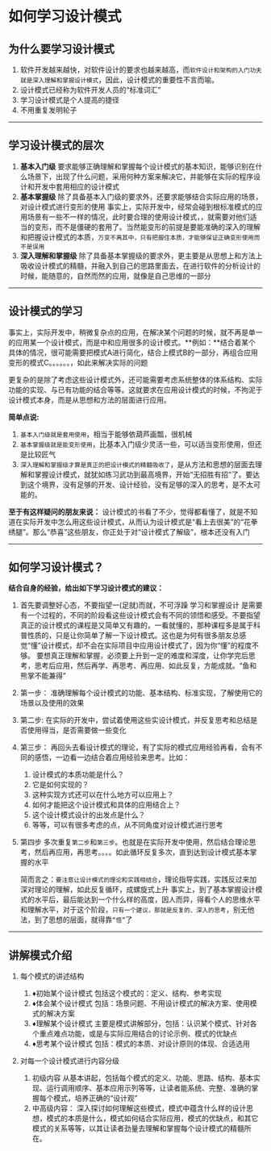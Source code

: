 # 如何学习设计模式

## 为什么要学习设计模式
1. 软件开发越来越快，对软件设计的要求也越来越高，而`软件设计和架构的入门功夫就是深入理解和掌握设计模式`，因此，设计模式的重要性不言而喻。
2. 设计模式已经称为软件开发人员的“标准词汇”
3. 学习设计模式是个人提高的捷径
4. 不用重复发明轮子

------------



## 学习设计模式的层次
1. **基本入门级**
	要求能够正确理解和掌握每个设计模式的基本知识，能够识别在什么场景下，出现了什么问题，采用何种方案来解决它，并能够在实际的程序设计和开发中套用相应的设计模式
2. **基本掌握级**
	除了具备基本入门级的要求外，还要求能够结合实际应用的场景，对设计模式进行变形的使用
	事实上，实际开发中，经常会碰到根标准模式的应用场景有一些不一样的情况，此时要合理的使用设计模式，，就需要对他们适当的变形，而不是僵硬的套用了。当然能变形的前提是要能准确的深入的理解和把握设计模式的本质，`万变不离其中，只有把握住本质，才能够保证正确变形使用而不是误用`
3. **深入理解和掌握级**
	除了具备基本掌握级的要求外，更主要是从思想上和方法上吸收设计模式的精髓，并融入到自己的思路里面去，在进行软件的分析设计的时候，能随意的，自然而然的应用，就像是自己思维的一部分


------------


## 设计模式的学习
事实上，实际开发中，稍微复杂点的应用，在解决某个问题的时候，就不再是单一的应用某一个设计模式，而是中和应用很多的设计模式。**例如：**结合着某个具体的情况，很可能需要把模式A进行简化，结合上模式B的一部分，再组合应用变形的模式C。。。。。。，如此来解决实际的问题

更复杂的是除了考虑这些设计模式外，还可能需要考虑系统整体的体系结构、实际功能的实现、与已有功能的结合等等。这就要求在应用设计模式的时候，不拘泥于设计模式本身，而是从思想和方法的层面进行应用。

**简单点说:**
1. `基本入门级就是套用使用`，相当于能够依葫芦画瓢，很机械
2. `基本掌握级就是能变形使用`，比基本入门级少灵活一些，可以适当变形使用，但还是比较匠气
3. `深入理解和掌握级才算是真正的把设计模式的精髓吸收了`，是从方法和思想的层面去理解和掌握设计模式，就犹如练习武功到最高境界，开始“无招胜有招”了。要达到这个境界，没有足够的开发、设计经验，没有足够的深入的思考，是不太可能的。

**至于有这样疑问的朋友来说：**
	设计模式的书看了不少，觉得都看懂了，就是不知道在实际开发中怎么用这些设计模式，从而认为设计模式是“看上去很美”的“花拳绣腿”。那么“恭喜”这些朋友，你正处于对“设计模式了解级”，根本还没有入门

------------



## 如何学习设计模式？
**结合自身的经验，给出如下学习设计模式的建议：**

1. 首先要调整好心态，不要指望一(足就)而就，不可浮躁
	学习和掌握设计 是需要有一个过程的，不同的阶段看这些设计模式会有不同的领悟和感受。不要指望真正的设计模式的课程是又简单又有趣的，一看就懂的，那种课程多是属于科普性质的，只是让你简单了解一下设计模式。这也是为何有很多朋友总感觉“懂”设计模式，却不会在实际项目中应用设计模式了，因为你“懂”的程度不够。
	要想真正理解和掌握，必须要上升到一定的难度和深度，让你学完后思考，思考后应用，然后再学、再思考、再应用、如此反复，方能成就。“鱼和熊掌不能兼得”
2. 第一步：
	准确理解每个设计模式的功能、基本结构、标准实现，了解使用它的场景以及使用的效果
3. 第二步:
	在实际的开发中，尝试着使用这些实设计模式，并反复思考和总结是否使用得当，是否需要做一些变化
4. 第三步：
	再回头去看设计模式的理论，有了实际的模式应用经验再看，会有不同的感悟，一边看一边结合着应用经验来思考。比如：
	1. 设计模式的本质功能是什么？
	2. 它是如何实现的？
	3. 这种实现方式还可以在什么地方可以应用上？
	4. 如何才能把这个设计模式和具体的应用结合上？
	5. 这个设计模式设计的出发点是什么？
	6. 等等，可以有很多考虑的点，从不同角度对设计模式进行思考
5. 第四步
	多次重复`第二步`和`第三步`。也就是在实际开发中使用，然后结合理论思考，然后再应用，再思考。。。。如此循环反复多次，直到达到设计模式基本掌握的水平

	简而言之：`要注意让设计模式的理论和实践相结合`，理论指导实践，实践反过来加深对理论的理解，如此反复循环，成螺旋式上升
	事实上，到了基本掌握设计模式的水平后，最后能达到一个什么样的高度，因人而异，得看个人的思维水平和理解水平，对于这个阶段，`只有一个建议，那就是反复的、深入的思考`，别无他法，到了思想的层面，就得靠`“悟”`了

------------



## 讲解模式介绍

1. 每个模式的讲述结构
	1. ♦初始某个设计模式
		包括这个模式的：定义、结构、参考实现
	2. ♦体会某个设计模式
		包括：场景问题、不用设计模式的解决方案、使用模式的解决方案
	3. ♦理解某个设计模式
		主要是模式讲解部分，包括：认识某个模式、针对各个重点难点功能，或是与实际应用结合的讨论示例、模式的优缺点
	4. ♦思考某个设计模式
		包括：模式的本质、对设计原则的体现、合适选用

2. 对每一个设计模式进行内容分级
	1. 初级内容
	从基本讲起，包括每个模式的定义、功能、思路、结构、基本实现、运行调用顺序、基本应用示列等等，让读者能系统、完整、准确的掌握每个模式，培养正确的“设计观”
	2. 中高级内容：
	深入探讨如何理解这些模式，模式中蕴含什么样的设计思想，模式的本质是什么，模式如何结合实际应用，模式的优缺点，和其它模式的关系等等，以其让读者劲量去理解和掌握每个设计模式的精髓所在。


<iframe  height="500px" width="100%" frameborder=0 allowfullscreen="true" :src="$withBase('/ads.html')"></iframe>